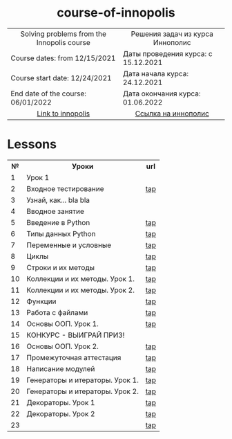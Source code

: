 <h1 align="center">course-of-innopolis</h1>

<table align="center" border="0">
  <tr>
    <td align="center">Solving problems from the Innopolis course</td><td align="center">Решения задач из курса Иннополис</td>
  </tr>
  <tr>
    <td>Course dates: from 12/15/2021</td><td>Даты проведения курса: с 15.12.2021</td>
  </tr>
  <tr>
    <td>Course start date: 12/24/2021</td><td>Дата начала курса: 24.12.2021</td>
  </tr>
  <tr>
    <td>End date of the course: 06/01/2022</td><td>Дата окончания курса: 01.06.2022</td>
  </tr>
  <tr>
    <td align="center"><a href="https://learn.innopolis.university/Students/Trainings">Link to innopolis</a></td><td align="center"><a href="https://learn.innopolis.university/Students/Trainings">Cсылка на иннополис</a></td>
  </tr>
</table>


# Lessons
<table>
  <tr>
    <th>№</th><th>Уроки</th><th>url</th>
  </tr>

  <tr>
    <td>1</td><td>Урок 1</td> 
  </tr>

  <tr>
    <td>2</td><td>Входное тестирование</td> <td><a href="">tap</a></td>
  </tr>

  <tr>
    <td>3</td><td>Узнай, как... bla bla</td>
  </tr>
  
  <tr>
    <td>4</td><td>Вводное занятие</td>
  </tr>
  
  <tr>
    <td>5</td><td>Введение в Python</td> <td><a href="">tap</a></td>
  </tr>

  <tr>
    <td>6</td><td>Типы данных Python</td> <td><a href="">tap</a></td>
  </tr>

  <tr>
    <td>7</td><td>Переменные и условные</td> <td><a href="">tap</a></td>
  </tr>
  
  <tr>
    <td>8</td><td>Циклы</td> <td><a href="">tap</a></td>
  </tr>
  
  <tr>
    <td>9</td><td>Строки и их методы</td> <td><a href="">tap</a></td>
  </tr>

  <tr>
    <td>10</td><td>Коллекции и их методы. Урок 1.</td> <td><a href="">tap</a></td>
  </tr>
  
  <tr>
    <td>11</td><td>Коллекции и их методы. Урок 2.</td> <td><a href="">tap</a></td>
  </tr>

  <tr>
    <td>12</td><td>Функции</td> <td><a href="">tap</a></td>
  </tr>

  <tr>
    <td>13</td><td>Работа с файлами</td> <td><a href="">tap</a></td>
  </tr>
  
  <tr>
    <td>14</td><td>Основы ООП. Урок 1.</td> <td><a href="">tap</a></td>
  </tr>
  
  <tr>
    <td>15</td><td>КОНКУРС - ВЫИГРАЙ ПРИЗ!</td>
  </tr>

  <tr>
    <td>16</td><td>Основы ООП. Урок 2.</td> <td><a href="">tap</a></td>
  </tr>

  <tr>
    <td>17</td><td>Промежуточная аттестация</td> <td><a href="">tap</a></td>
  </tr>
  
  <tr>
    <td>18</td><td>Написание модулей</td> <td><a href="">tap</a></td>
  </tr>
  
  <tr>
    <td>19</td><td>Генераторы и итераторы. Урок 1.</td> <td><a href="">tap</a></td>
  </tr>

  <tr>
    <td>20</td><td>Генераторы и итераторы. Урок 2.</td> <td><a href="">tap</a></td>
  </tr>
  
  <tr>
    <td>21</td><td>Декораторы. Урок 1</td> <td><a href="">tap</a></td>
  </tr>

  <tr>
    <td>22</td><td>Декораторы. Урок 2</td> <td><a href="">tap</a></td>
  </tr>

  <tr>
    <td>23</td><td></td> <td><a href="">tap</a></td>
  </tr>
  
</table>
